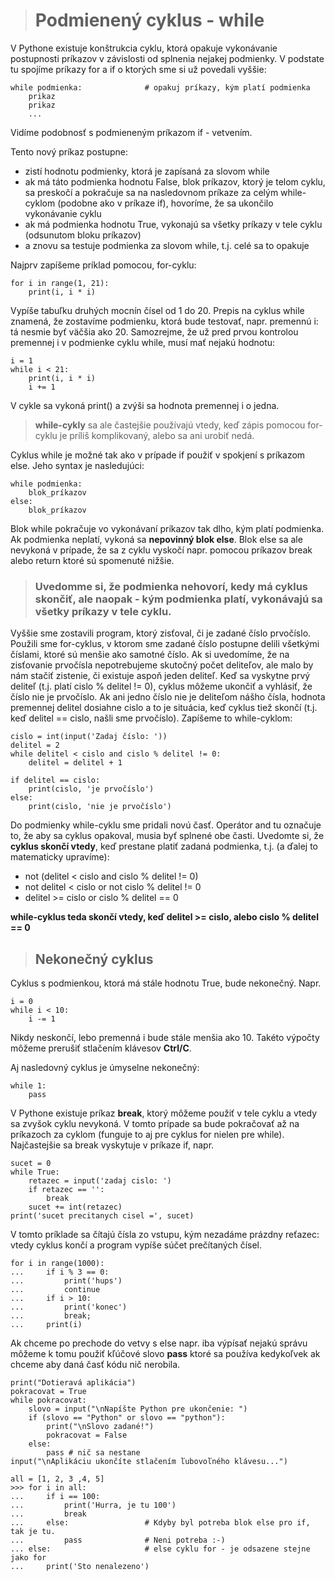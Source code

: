 ># Podmienený cyklus - while

V Pythone existuje konštrukcia cyklu, ktorá opakuje vykonávanie postupnosti príkazov v závislosti od splnenia nejakej podmienky. V podstate tu spojíme príkazy for a if o ktorých sme si už povedali vyššie:
~~~
while podmienka:              # opakuj príkazy, kým platí podmienka
    prikaz
    prikaz
    ...
~~~
Vidíme podobnosť s podmieneným príkazom if - vetvením. 

Tento nový príkaz postupne:

* zistí hodnotu podmienky, ktorá je zapísaná za slovom while
* ak má táto podmienka hodnotu False, blok príkazov, ktorý je telom cyklu, sa preskočí a pokračuje sa na nasledovnom príkaze za celým while-cyklom (podobne ako v príkaze if), hovoríme, že sa ukončilo vykonávanie cyklu
* ak má podmienka hodnotu True, vykonajú sa všetky príkazy v tele cyklu (odsunutom bloku príkazov)
* a znovu sa testuje podmienka za slovom while, t.j. celé sa to opakuje

Najprv zapíšeme príklad pomocou, for-cyklu:
~~~
for i in range(1, 21):
    print(i, i * i)
~~~
Vypíše tabuľku druhých mocnín čísel od 1 do 20. Prepis na cyklus while znamená, že zostavíme podmienku, ktorá bude testovať, napr. premennú i: tá nesmie byť väčšia ako 20. Samozrejme, že už pred prvou kontrolou premennej i v podmienke cyklu while, musí mať nejakú hodnotu:
~~~
i = 1
while i < 21:
    print(i, i * i)
    i += 1
~~~
V cykle sa vykoná print() a zvýši sa hodnota premennej i o jedna.

>**while-cykly** sa ale častejšie používajú vtedy, keď zápis pomocou for-cyklu je príliš komplikovaný, alebo sa ani urobiť nedá.

Cyklus while je možné tak ako v prípade if použiť v spokjení s príkazom else. Jeho syntax je nasledujúci:
~~~
while podmienka:
    blok_príkazov
else:
    blok_príkazov
~~~
Blok while pokračuje vo vykonávaní príkazov tak dlho, kým platí podmienka. Ak podmienka neplatí, vykoná sa **nepovinný blok else**. Blok else sa ale nevykoná v prípade, že sa z cyklu vyskočí napr. pomocou príkazov break alebo return ktoré sú spomenuté nižšie.

>### Uvedomme si, že podmienka nehovorí, kedy má cyklus skončiť, ale naopak - kým podmienka platí, vykonávajú sa všetky príkazy v tele cyklu.

Vyššie sme zostavili program, ktorý zisťoval, či je zadané číslo prvočíslo. Použili sme for-cyklus, v ktorom sme zadané číslo postupne delili všetkými číslami, ktoré sú menšie ako samotné číslo. Ak si uvedomíme, že na zisťovanie prvočísla nepotrebujeme skutočný počet deliteľov, ale malo by nám stačiť zistenie, či existuje aspoň jeden deliteľ. Keď sa vyskytne prvý deliteľ (t.j. platí cislo % delitel != 0), cyklus môžeme ukončiť a vyhlásiť, že číslo nie je prvočíslo. Ak ani jedno číslo nie je deliteľom nášho čísla, hodnota premennej delitel dosiahne cislo a to je situácia, keď cyklus tiež skončí (t.j. keď delitel == cislo, našli sme prvočíslo). Zapíšeme to while-cyklom:
~~~
cislo = int(input('Zadaj číslo: '))
delitel = 2
while delitel < cislo and cislo % delitel != 0:
    delitel = delitel + 1

if delitel == cislo:
    print(cislo, 'je prvočíslo')
else:
    print(cislo, 'nie je prvočíslo')
~~~
Do podmienky while-cyklu sme pridali novú časť. Operátor and tu označuje to, že aby sa cyklus opakoval, musia byť splnené obe časti. Uvedomte si, že **cyklus skončí vtedy**, keď prestane platiť zadaná podmienka, t.j. (a ďalej to matematicky upravíme):

* not (delitel < cislo and cislo % delitel != 0)
* not delitel < cislo or not cislo % delitel != 0
* delitel >= cislo or cislo % delitel == 0

**while-cyklus teda skončí vtedy, keď delitel >= cislo, alebo cislo % delitel == 0**

>## Nekonečný cyklus
Cyklus s podmienkou, ktorá má stále hodnotu True, bude nekonečný. Napr.
~~~
i = 0
while i < 10:
    i -= 1
~~~
Nikdy neskončí, lebo premenná i bude stále menšia ako 10. Takéto výpočty môžeme prerušiť stlačením klávesov **Ctrl/C**.

Aj nasledovný cyklus je úmyselne nekonečný:
~~~
while 1:
    pass
~~~
V Pythone existuje príkaz **break**, ktorý môžeme použiť v tele cyklu a vtedy sa zvyšok cyklu nevykoná. V tomto prípade sa bude pokračovať až na príkazoch za cyklom (funguje to aj pre cyklus for nielen pre while). Najčastejšie sa break vyskytuje v príkaze if, napr.
~~~
sucet = 0
while True:
    retazec = input('zadaj cislo: ')
    if retazec == '':
        break
    sucet += int(retazec)
print('sucet precitanych cisel =', sucet)
~~~
V tomto príklade sa čítajú čísla zo vstupu, kým nezadáme prázdny reťazec: vtedy cyklus končí a program vypíše súčet prečítaných čísel.
~~~
for i in range(1000):
...     if i % 3 == 0:
...         print('hups')
...         continue
...     if i > 10:
...         print('konec')
...         break;
...     print(i)
~~~

Ak chceme po prechode do vetvy s else napr. iba výpísať nejakú správu môžeme k tomu použiť kľúčové slovo **pass** ktoré sa používa kedykoľvek ak chceme aby daná časť kódu nič nerobila.
~~~
print("Dotieravá aplikácia")
pokracovat = True
while pokracovat:
    slovo = input("\nNapíšte Python pre ukončenie: ")
    if (slovo == "Python" or slovo == "python"):
        print("\nSlovo zadané!")
        pokracovat = False
    else:
        pass # nič sa nestane
input("\nAplikáciu ukončíte stlačením ľubovoľného klávesu...")
~~~
~~~
all = [1, 2, 3 ,4, 5]
>>> for i in all:
...     if i == 100:
...         print('Hurra, je tu 100')
...         break
...     else:                 # Kdyby byl potreba blok else pro if, tak je tu.
...         pass              # Neni potreba :-)
... else:                     # else cyklu for - je odsazene stejne jako for
...     print('Sto nenalezeno')
~~~